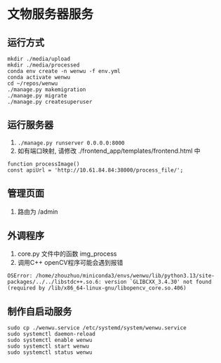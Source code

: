 # 文物服务器服务
## 运行方式
```
mkdir ./media/upload
mkdir ./media/processed
conda env create -n wenwu -f env.yml
conda activate wenwu
cd ~/repos/wenwu
./manage.py makemigration
./manage.py migrate
./manage.py createsuperuser
```
## 运行服务器
1. `./manage.py runserver 0.0.0.0:8000`
2. 如有端口映射, 请修改 ./frontend_app/templates/frontend.html 中
```
function processImage()  
const apiUrl = 'http://10.61.84.84:38000/process_file/';
```

## 管理页面
1. 路由为 /admin

## 外调程序
1. core.py 文件中的函数 img_process
2. 调用C++ openCV程序可能会遇到报错
```
OSError: /home/zhouzhuo/miniconda3/envs/wenwu/lib/python3.13/site-packages/../../libstdc++.so.6: version `GLIBCXX_3.4.30' not found (required by /lib/x86_64-linux-gnu/libopencv_core.so.406)
```

## 制作自启动服务
```
sudo cp ./wenwu.service /etc/systemd/system/wenwu.service
sudo systemctl daemon-reload
sudo systemctl enable wenwu
sudo systemctl start wenwu
sudo systemctl status wenwu
```